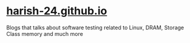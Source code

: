 # [harish-24.github.io](https://harish-24.github.io)
Blogs that talks about software testing related to Linux, DRAM, Storage Class memory and much more
